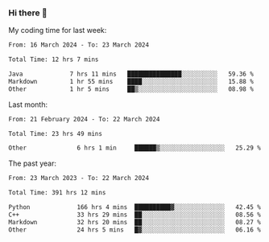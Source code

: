 ### Hi there 👋

My coding time for last week:

<!--START_SECTION:week-->

```txt
From: 16 March 2024 - To: 23 March 2024

Total Time: 12 hrs 7 mins

Java             7 hrs 11 mins   ███████████████░░░░░░░░░░   59.36 %
Markdown         1 hr 55 mins    ████░░░░░░░░░░░░░░░░░░░░░   15.88 %
Other            1 hr 5 mins     ██▒░░░░░░░░░░░░░░░░░░░░░░   08.98 %
```

<!--END_SECTION:week-->

Last month:

<!--START_SECTION:month-->

```txt
From: 21 February 2024 - To: 22 March 2024

Total Time: 23 hrs 49 mins

Other              6 hrs 1 min     ██████▒░░░░░░░░░░░░░░░░░░   25.29 %
```

<!--END_SECTION:month-->

The past year:

<!--START_SECTION:year-->

```txt
From: 23 March 2023 - To: 22 March 2024

Total Time: 391 hrs 12 mins

Python             166 hrs 4 mins  ██████████▓░░░░░░░░░░░░░░   42.45 %
C++                33 hrs 29 mins  ██░░░░░░░░░░░░░░░░░░░░░░░   08.56 %
Markdown           32 hrs 20 mins  ██░░░░░░░░░░░░░░░░░░░░░░░   08.27 %
Other              24 hrs 5 mins   █▓░░░░░░░░░░░░░░░░░░░░░░░   06.16 %
```

<!--END_SECTION:year-->
